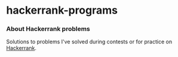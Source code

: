 # hackerrank-programs


### About Hackerrank problems
Solutions to problems I've solved during contests or for practice on [Hackerrank](https://www.hackerrank.com).
